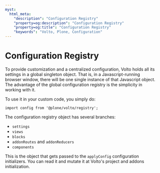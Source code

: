 ```yaml
---
myst:
  html_meta:
    "description": "Configuration Registry"
    "property=og:description": "Configuration Registry"
    "property=og:title": "Configuration Registry"
    "keywords": "Volto, Plone, Configuration"
---
```


# Configuration Registry

To provide customization and a centralized configuration, Volto holds all its
settings in a global singleton object. That is, in a Javascript-running
browser window, there will be one single instance of that Javascript object.
The advantage of the global configuration registry is the simplicity in working
with it.

To use it in your custom code, you simply do:

```
import config from '@plone/volto/registry';
```

The configuration registry object has several branches:

- `settings`
- `views`
- `blocks`
- `addonRoutes` and `addonReducers`
- `components`

This is the object that gets passed to the `applyConfig` configuration
initializers. You can read it and mutate it at Volto's project and addons
initialization.
